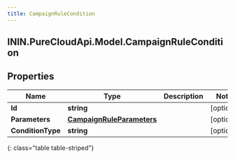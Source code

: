 ```yaml
---
title: CampaignRuleCondition
---
```

## ININ.PureCloudApi.Model.CampaignRuleCondition

## Properties

|Name | Type | Description | Notes|
|------------ | ------------- | ------------- | -------------|
| **Id** | **string** |  | [optional] |
| **Parameters** | [**CampaignRuleParameters**](CampaignRuleParameters.html) |  | [optional] |
| **ConditionType** | **string** |  | [optional] |
{: class="table table-striped"}


